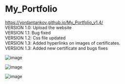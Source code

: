 # My_Portfolio
https://yordantankov.github.io/My_Portfolio_v1.4/ <br>
VERSION 1.0: Upload the website<br>
VERSION 1.1: Bug fixed<br>
VERSION 1.2: Css file updated<br>
VERSION 1.3: Added hyperlinks on images of certificates.<br>
VERSION 1.3: Added new certificate and bugs fixes <br>

![image](https://github.com/yordantankov/My_Portfolio/assets/94921040/9d6ac738-29e4-4774-82d8-508b87412957)


![image](https://github.com/yordantankov/My_Portfolio/assets/94921040/ee184d1b-ff8d-41ce-a512-c02f81489edd)


![image](https://github.com/yordantankov/My_Portfolio/assets/94921040/bf67ed1e-5624-4922-9d00-bf0eec63f9ab)


